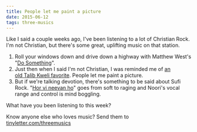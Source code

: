 ```yaml
---
title: People let me paint a picture
date: 2015-06-12
tags: three-musics
---
```


Like I said a couple weeks ago, I've been listening to a lot of Christian Rock. I'm not Christian, but there's some great, uplifting music on that station.

1. Roll your windows down and drive down a highway with Matthew West's "<a href="https://www.youtube.com/watch?v=b_RjndG0IX8">Do Something</a>".
1. Just then when I said I'm not Christian, I was reminded me of <a href="https://www.youtube.com/watch?v=ZD-peoN2APU">an old Talib Kweli favorite</a>. People let me paint a picture.
1. But if we're talking devotion, there's something to be said about Sufi Rock. "<a href="https://www.youtube.com/watch?v=qUcaCYx0kzI">Hor vi neevan ho</a>" goes from soft to raging and Noori's vocal range and control is mind boggling.

What have you been listening to this week?

Know anyone else who loves music? Send them to <a href="http://tinyletter.com/threemusics">tinyletter.com/threemusics</a>
